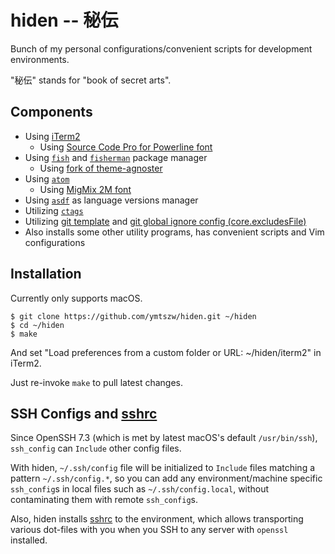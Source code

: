 # hiden -- 秘伝

Bunch of my personal configurations/convenient scripts for development environments.

"秘伝" stands for "book of secret arts".

## Components

- Using [iTerm2](https://www.iterm2.com/)
    - Using [Source Code Pro for Powerline font](https://github.com/powerline/fonts)
- Using [`fish`](https://github.com/fish-shell/fish-shell)
  and [`fisherman`](https://github.com/fisherman/fisherman) package manager
    - Using [fork of theme-agnoster](https://github.com/ymtszw/theme-agnoster)
- Using [`atom`](https://atom.io/)
    - Using [MigMix 2M font](http://mix-mplus-ipa.osdn.jp/migmix/)
- Using [`asdf`](https://github.com/asdf-vm/asdf) as language versions manager
- Utilizing [`ctags`](http://ctags.sourceforge.net/)
- Utilizing [git template](https://git-scm.com/docs/git-init#_template_directory)
  and [git global ignore config (core.excludesFile)](https://git-scm.com/docs/git-config#git-config-coreexcludesFile)
- Also installs some other utility programs, has convenient scripts and Vim configurations


## Installation

Currently only supports macOS.

```
$ git clone https://github.com/ymtszw/hiden.git ~/hiden
$ cd ~/hiden
$ make
```

And set "Load preferences from a custom folder or URL: ~/hiden/iterm2" in iTerm2.

Just re-invoke `make` to pull latest changes.

## SSH Configs and [sshrc]

Since OpenSSH 7.3 (which is met by latest macOS's default `/usr/bin/ssh`), `ssh_config` can `Include` other config files.

With hiden, `~/.ssh/config` file will be initialized to `Include` files matching a pattern `~/.ssh/config.*`,
so you can add any environment/machine specific `ssh_config`s in local files such as `~/.ssh/config.local`,
without contaminating them with remote `ssh_config`s.

Also, hiden installs [sshrc] to the environment, which allows transporting
various dot-files with you when you SSH to any server with `openssl` installed.

[sshrc]: https://github.com/Russell91/sshrc

